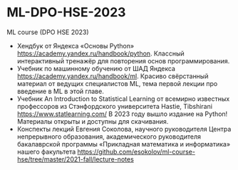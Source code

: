 # ML-DPO-HSE-2023
ML course (DPO HSE 2023)

* Хендбук от Яндекса «Основы Python» https://academy.yandex.ru/handbook/python. Классный интерактивный тренажёр для повторения основ программирования.
* Учебник по машинному обучению от ШАД Яндекса https://academy.yandex.ru/handbook/ml. Красиво свёрстанный материал от ведущих специалистов ML, тема первой лекции про введение в ML в этой главе.
* Учебник An Introduction to Statistical Learning от всемирно известных профессоров из Стэнфордского университета Hastie, Tibshirani https://www.statlearning.com/ В 2023 году вышло издание на Python! Материалы открыты и доступны для скачивания.
* Конспекты лекций Евгения Соколова, научного руководителя Центра непрерывного образования, академического руководителя бакалаврской программы «Прикладная математика и информатика» нашего факультета https://github.com/esokolov/ml-course-hse/tree/master/2021-fall/lecture-notes
